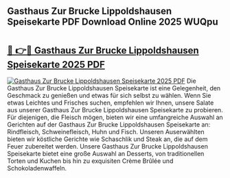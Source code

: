 ## Gasthaus Zur Brucke Lippoldshausen Speisekarte PDF Download Online 2025 WUQpu

# <h2><a href="http://gc96oq.nevu.top/?p=Gasthaus+Zur+Brucke+Lippoldshausen+Speisekarte">🔗 👉🔴 Gasthaus Zur Brucke Lippoldshausen Speisekarte 2025 PDF</a></h2>

[![Gasthaus Zur Brucke Lippoldshausen Speisekarte 2025 PDF](https://i.imgur.com/dBaPXMq.png)](http://gc96oq.nevu.top/?p=Gasthaus+Zur+Brucke+Lippoldshausen+Speisekarte)
Die Gasthaus Zur Brucke Lippoldshausen Speisekarte ist eine Gelegenheit, den Geschmack zu genießen und etwas für sich selbst zu wählen. Wenn Sie etwas Leichtes und Frisches suchen, empfehlen wir Ihnen, unsere Salate aus unserer Gasthaus Zur Brucke Lippoldshausen Speisekarte zu probieren. Für diejenigen, die Fleisch mögen, bieten wir eine umfangreiche Auswahl an Gerichten auf der Gasthaus Zur Brucke Lippoldshausen Speisekarte an: Rindfleisch, Schweinefleisch, Huhn und Fisch. Unseren Auserwählten bieten wir köstliche Gerichte wie Schaschlik und Steak an, die auf dem Feuer zubereitet werden. Unsere Gasthaus Zur Brucke Lippoldshausen Speisekarte bietet eine große Auswahl an Desserts, von traditionellen Torten und Kuchen bis hin zu exquisiten Crème Brûlée und Schokoladenwaffeln.
